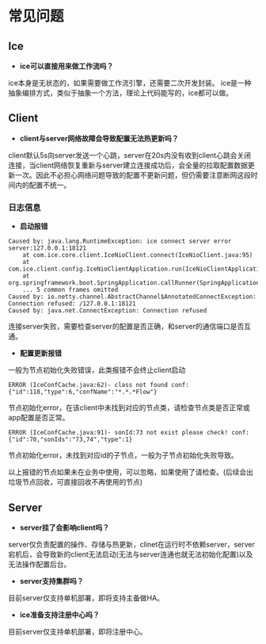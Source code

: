 # 常见问题

## Ice

- **ice可以直接用来做工作流吗？**

ice本身是无状态的，如果需要做工作流引擎，还需要二次开发封装。
ice是一种抽象编排方式，类似于抽象一个方法，理论上代码能写的，ice都可以做。

## Client

- **client与server网络故障会导致配置无法热更新吗？**

client默认5s向server发送一个心跳，server在20s内没有收到client心跳会关闭连接，当client网络恢复重新与server建立连接成功后，会全量的拉取配置数据更新一次。因此不必担心网络问题导致的配置不更新问题，但仍需要注意断网这段时间内的配置不统一。

### 日志信息

- **启动报错**

```
Caused by: java.lang.RuntimeException: ice connect server error server:127.0.0.1:18121
	at com.ice.core.client.IceNioClient.connect(IceNioClient.java:95)
	at com.ice.client.config.IceNioClientApplication.run(IceNioClientApplication.java:24)
	at org.springframework.boot.SpringApplication.callRunner(SpringApplication.java:782)
	... 5 common frames omitted
Caused by: io.netty.channel.AbstractChannel$AnnotatedConnectException: Connection refused: /127.0.0.1:18121
Caused by: java.net.ConnectException: Connection refused
```

连接server失败，需要检查server的配置是否正确，和server的通信端口是否互通。

- **配置更新报错**

一般为节点初始化失败错误，此类报错不会终止client启动

```
ERROR (IceConfCache.java:62)- class not found conf:{"id":118,"type":6,"confName":"*.*.*Flow"}
```

节点初始化error，在该client中未找到对应的节点类，请检查节点类是否正常或app配置是否正常。

```
ERROR (IceConfCache.java:91)- sonId:73 not exist please check! conf:{"id":70,"sonIds":"73,74","type":1}
```

节点初始化error，未找到对应id的子节点，一般为子节点初始化失败导致。

以上报错的节点如果未在业务中使用，可以忽略，如果使用了请检查。(后续会出垃圾节点回收，可直接回收不再使用的节点)


## Server
- **server挂了会影响client吗？**

server仅负责配置的操作、存储与热更新，clinet在运行时不依赖server，server宕机后，会导致新的client无法启动(无法与server连通也就无法初始化配置)以及无法操作配置后台。

- **server支持集群吗？**

目前server仅支持单机部署，即将支持主备做HA。

- **ice准备支持注册中心吗？**

目前server仅支持单机部署，即将注册中心。

